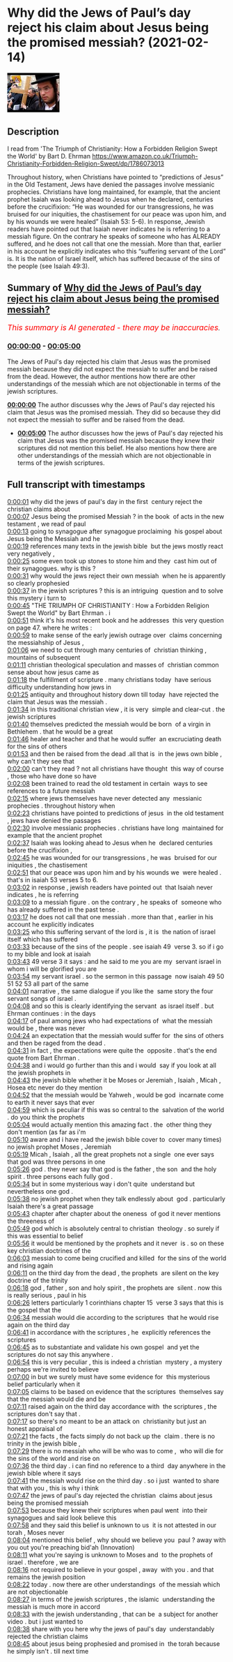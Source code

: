# Why did the Jews of Paul’s day reject his claim about Jesus being the promised messiah? (2021-02-14)

![alt Why did the Jews of Paul’s day reject his claim about Jesus being the promised messiah?](6_NfquS4Enk.jpg "Why did the Jews of Paul’s day reject his claim about Jesus being the promised messiah?")

## Description

I read from 'The Triumph of Christianity: How a Forbidden Religion Swept the World' by Bart D. Ehrman https://www.amazon.co.uk/Triumph-Christianity-Forbidden-Religion-Swept/dp/1786073013

Throughout history, when Christians have pointed to “predictions of Jesus” in the Old Testament, Jews have denied the passages involve messianic prophecies. Christians have long maintained, for example, that the ancient prophet Isaiah was looking ahead to Jesus when he declared, centuries before the crucifixion: “He was wounded for our transgressions, he was bruised for our iniquities, the chastisement for our peace was upon him, and by his wounds we were healed” (Isaiah 53: 5-6). In response, Jewish readers have pointed out that Isaiah never indicates he is referring to a messiah figure. On the contrary he speaks of someone who has ALREADY suffered, and he does not call that one the messiah. More than that, earlier in his account he explicitly indicates who this “suffering servant of the Lord” is. It is the nation of Israel itself, which has suffered because of the sins of the people (see Isaiah 49:3).

## Summary of [Why did the Jews of Paul’s day reject his claim about Jesus being the promised messiah?](https://www.youtube.com/watch?v=6_NfquS4Enk)


*<span style="color:red; font-size:125%">This summary is AI generated - there may be inaccuracies</span>. [](/)*

### [00:00:00](https://www.youtube.com/watch?v=6_NfquS4Enk&t=0) - [00:05:00](https://www.youtube.com/watch?v=6_NfquS4Enk&t=300)

The Jews of Paul's day rejected his claim that Jesus was the promised messiah because they did not expect the messiah to suffer and be raised from the dead. However, the author mentions how there are other understandings of the messiah which are not objectionable in terms of the jewish scriptures.

**[00:00:00](https://www.youtube.com/watch?v=6_NfquS4Enk&t=0)** The author discusses why the Jews of Paul's day rejected his claim that Jesus was the promised messiah. They did so because they did not expect the messiah to suffer and be raised from the dead.
* **[00:05:00](https://www.youtube.com/watch?v=6_NfquS4Enk&t=300)** The author discusses how the jews of Paul's day rejected his claim that Jesus was the promised messiah because they knew their scriptures did not mention this belief. He also mentions how there are other understandings of the messiah which are not objectionable in terms of the jewish scriptures.

## Full transcript with timestamps

[0:00:01](https://youtu.be/6_NfquS4Enk?t=1) why did the jews of paul's day in the first 
century reject the christian claims about    
[0:00:07](https://youtu.be/6_NfquS4Enk?t=7) Jesus being the promised Messiah ? in the book 
of acts in the new testament , we read of paul  
[0:00:13](https://youtu.be/6_NfquS4Enk?t=13) going to synagogue after synagogue proclaiming 
his gospel about Jesus being the Messiah and he  
[0:00:19](https://youtu.be/6_NfquS4Enk?t=19) references many texts in the jewish bible 
but the jews mostly react very negatively ,  
[0:00:25](https://youtu.be/6_NfquS4Enk?t=25) some even took up stones to stone him and they 
cast him out of their synagogues.  why is this ?  
[0:00:31](https://youtu.be/6_NfquS4Enk?t=31) why would the jews reject their own messiah 
when he is apparently so clearly prophesied  
[0:00:37](https://youtu.be/6_NfquS4Enk?t=37) in the jewish scriptures ? this is an intriguing 
question and to solve this mystery i turn to  
[0:00:45](https://youtu.be/6_NfquS4Enk?t=45) "THE TRIUMPH OF CHRISTIANITY : How a Forbidden Religion Swept the World" by Bart Ehrman . i  
[0:00:51](https://youtu.be/6_NfquS4Enk?t=51) think it's his most recent book and he addresses 
this very question on page 47. where he writes :  
[0:00:59](https://youtu.be/6_NfquS4Enk?t=59) to make sense of the early jewish outrage over 
claims concerning the messiahship of Jesus ,  
[0:01:06](https://youtu.be/6_NfquS4Enk?t=66) we need to cut through many centuries of 
christian thinking , mountains of subsequent    
[0:01:11](https://youtu.be/6_NfquS4Enk?t=71) christian theological speculation and masses of 
christian common sense about how jesus came as  
[0:01:18](https://youtu.be/6_NfquS4Enk?t=78) the fulfillment of scripture . many christians today 
have serious difficulty understanding how jews in    
[0:01:25](https://youtu.be/6_NfquS4Enk?t=85) antiquity and throughout history down till today 
have rejected the claim that Jesus was the messiah .  
[0:01:34](https://youtu.be/6_NfquS4Enk?t=94) in this traditional christian view , it is very 
simple and clear-cut . the jewish scriptures  
[0:01:40](https://youtu.be/6_NfquS4Enk?t=100) themselves predicted the messiah would be born 
of a virgin in Bethlehem . that he would be a great  
[0:01:46](https://youtu.be/6_NfquS4Enk?t=106) healer and teacher and that he would suffer 
an excruciating death for the sins of others  
[0:01:53](https://youtu.be/6_NfquS4Enk?t=113) and then be raised from the dead .all that is 
in the jews own bible , why can't they see that  
[0:02:00](https://youtu.be/6_NfquS4Enk?t=120) can't they read ? not all christians have thought 
this way of course , those who have done so have    
[0:02:08](https://youtu.be/6_NfquS4Enk?t=128) been trained to read the old testament in certain 
ways to see references to a future messiah  
[0:02:15](https://youtu.be/6_NfquS4Enk?t=135) where jews themselves have never detected any 
messianic prophecies . throughout history when  
[0:02:23](https://youtu.be/6_NfquS4Enk?t=143) christians have pointed to predictions of jesus 
in the old testament , jews have denied the passages  
[0:02:30](https://youtu.be/6_NfquS4Enk?t=150) involve messianic prophecies . christians have long 
maintained for example that the ancient prophet    
[0:02:37](https://youtu.be/6_NfquS4Enk?t=157) Isaiah was looking ahead to Jesus when he 
declared centuries before the crucifixion ,  
[0:02:45](https://youtu.be/6_NfquS4Enk?t=165) he was wounded for our transgressions , he was 
bruised for our iniquities , the chastisement  
[0:02:51](https://youtu.be/6_NfquS4Enk?t=171) that our peace was upon him and by his wounds we 
were healed . that's in isaiah 53 verses 5 to 6.  
[0:03:02](https://youtu.be/6_NfquS4Enk?t=182) in response , jewish readers have pointed out 
that Isaiah never indicates , he is referring  
[0:03:09](https://youtu.be/6_NfquS4Enk?t=189) to a messiah figure . on the contrary , he speaks of 
someone who has already suffered in the past tense .  
[0:03:17](https://youtu.be/6_NfquS4Enk?t=197) he does not call that one messiah . more than that ,
earlier in his account he explicitly indicates  
[0:03:25](https://youtu.be/6_NfquS4Enk?t=205) who this suffering servant of the lord is , it is 
the nation of israel itself which has suffered    
[0:03:33](https://youtu.be/6_NfquS4Enk?t=213) because of the sins of the people . see isaiah 49 
verse 3. so if i go to my bible and look at isaiah    
[0:03:43](https://youtu.be/6_NfquS4Enk?t=223) 49 verse 3 it says : and he said to me you are my 
servant israel in whom i will be glorified you are    
[0:03:54](https://youtu.be/6_NfquS4Enk?t=234) my servant israel . so the sermon in this passage 
now isaiah 49 50 51 52 53 all part of the same    
[0:04:01](https://youtu.be/6_NfquS4Enk?t=241) narrative , the same dialogue if you like the 
same story the four servant songs of israel .  
[0:04:08](https://youtu.be/6_NfquS4Enk?t=248) and so this is clearly identifying the servant 
as israel itself . but Ehrman continues : in the days  
[0:04:17](https://youtu.be/6_NfquS4Enk?t=257) of paul among jews who had expectations of 
what the messiah would be , there was never    
[0:04:24](https://youtu.be/6_NfquS4Enk?t=264) an expectation that the messiah would suffer for 
the sins of others and then be raged from the dead .  
[0:04:31](https://youtu.be/6_NfquS4Enk?t=271) in fact , the expectations were quite the 
opposite . that's the end quote from Bart Ehrman .  
[0:04:38](https://youtu.be/6_NfquS4Enk?t=278) and i would go further than this and i would 
say if you look at all the jewish prophets in    
[0:04:43](https://youtu.be/6_NfquS4Enk?t=283) the jewish bible whether it be Moses or Jeremiah ,
Isaiah , Micah , Hosea etc never do they mention    
[0:04:52](https://youtu.be/6_NfquS4Enk?t=292) that the messiah would be Yahweh , would be god 
incarnate come to earth it never says that ever   
[0:04:59](https://youtu.be/6_NfquS4Enk?t=299) which is peculiar if this was so central to the 
salvation of the world . do you think the prophets    
[0:05:04](https://youtu.be/6_NfquS4Enk?t=304) would actually mention this amazing fact . the 
other thing they don't mention (as far as i'm  
[0:05:10](https://youtu.be/6_NfquS4Enk?t=310) aware and i have read the jewish bible cover to 
cover many times) no jewish prophet Moses , Jeremiah  
[0:05:19](https://youtu.be/6_NfquS4Enk?t=319) Micah , Isaiah , all the great prophets not a single 
one ever says that god was three persons in one    
[0:05:26](https://youtu.be/6_NfquS4Enk?t=326) god . they never say that god is the father , the son 
and the holy spirit . three persons each fully god .  
[0:05:34](https://youtu.be/6_NfquS4Enk?t=334) but in some mysterious way i don't quite 
understand but nevertheless one god .  
[0:05:38](https://youtu.be/6_NfquS4Enk?t=338) no jewish prophet when they talk endlessly about 
god . particularly Isaiah there's a great passage    
[0:05:43](https://youtu.be/6_NfquS4Enk?t=343) chapter after chapter about the oneness 
of god it never mentions the threeness of  
[0:05:49](https://youtu.be/6_NfquS4Enk?t=349) god which is absolutely central to christian 
theology . so surely if this was essential to belief  
[0:05:56](https://youtu.be/6_NfquS4Enk?t=356) it would be mentioned by the prophets and it never 
is . so on these key christian doctrines of the    
[0:06:03](https://youtu.be/6_NfquS4Enk?t=363) messiah to come being crucified and killed 
for the sins of the world and rising again    
[0:06:11](https://youtu.be/6_NfquS4Enk?t=371) on the third day from the dead , the prophets 
are silent on the key doctrine of the trinity  
[0:06:18](https://youtu.be/6_NfquS4Enk?t=378) god , father , son and holy spirit , the prophets are 
silent . now this is really serious , paul in his  
[0:06:26](https://youtu.be/6_NfquS4Enk?t=386) letters particularly 1 corinthians chapter 15 
verse 3 says that this is the gospel that the  
[0:06:34](https://youtu.be/6_NfquS4Enk?t=394) messiah would die according to the scriptures 
that he would rise again on the third day  
[0:06:41](https://youtu.be/6_NfquS4Enk?t=401) in accordance with the scriptures , he 
explicitly references the scriptures    
[0:06:45](https://youtu.be/6_NfquS4Enk?t=405) as to substantiate and validate his own gospel 
and yet the scriptures do not say this anywhere .  
[0:06:54](https://youtu.be/6_NfquS4Enk?t=414) this is very peculiar , this is indeed a christian 
mystery , a mystery perhaps we're invited to believe    
[0:07:00](https://youtu.be/6_NfquS4Enk?t=420) in but we surely must have some evidence for 
this mysterious belief particularly when it    
[0:07:05](https://youtu.be/6_NfquS4Enk?t=425) claims to be based on evidence that the scriptures 
themselves say that the messiah would die and be    
[0:07:11](https://youtu.be/6_NfquS4Enk?t=431) raised again on the third day accordance with 
the scriptures , the scriptures don't say that .  
[0:07:17](https://youtu.be/6_NfquS4Enk?t=437) so there's no meant to be an attack on 
christianity but just an honest appraisal of   
[0:07:21](https://youtu.be/6_NfquS4Enk?t=441) the facts , the facts simply do not back up the 
claim . there is no trinity in the jewish bible ,   
[0:07:29](https://youtu.be/6_NfquS4Enk?t=449) there is no messiah who will be who was to come , 
who will die for the sins of the world and rise on    
[0:07:36](https://youtu.be/6_NfquS4Enk?t=456) the third day . i can find no reference to a third 
day anywhere in the jewish bible where it says    
[0:07:41](https://youtu.be/6_NfquS4Enk?t=461) the messiah would rise on the third day . so i just 
wanted to share that with you , this is why i think    
[0:07:47](https://youtu.be/6_NfquS4Enk?t=467) the jews of paul's day rejected the christian 
claims about jesus being the promised messiah    
[0:07:53](https://youtu.be/6_NfquS4Enk?t=473) because they knew their scriptures when paul went 
into their synagogues and said look believe this    
[0:07:58](https://youtu.be/6_NfquS4Enk?t=478) and they said this belief is unknown to us 
it is not attested in our torah , Moses never    
[0:08:04](https://youtu.be/6_NfquS4Enk?t=484) mentioned this belief , why should we believe you 
paul ? away with you out you're preaching bid'ah (Innovation)  
[0:08:11](https://youtu.be/6_NfquS4Enk?t=491) what you're saying is unknown to Moses and 
to the prophets of israel . therefore , we are    
[0:08:16](https://youtu.be/6_NfquS4Enk?t=496) not required to believe in your gospel , away 
with you . and that remains the jewish position    
[0:08:22](https://youtu.be/6_NfquS4Enk?t=502) today . now there are other understandings 
of the messiah which are not objectionable   
[0:08:27](https://youtu.be/6_NfquS4Enk?t=507) in terms of the jewish scriptures , the islamic 
understanding the messiah is much more in accord    
[0:08:33](https://youtu.be/6_NfquS4Enk?t=513) with the jewish understanding , that can be 
a subject for another video . but i just wanted to    
[0:08:38](https://youtu.be/6_NfquS4Enk?t=518) share with you here why the jews of paul's day 
understandably rejected the christian claims    
[0:08:45](https://youtu.be/6_NfquS4Enk?t=525) about jesus being prophesied and promised in 
the torah because he simply isn't . till next time  
